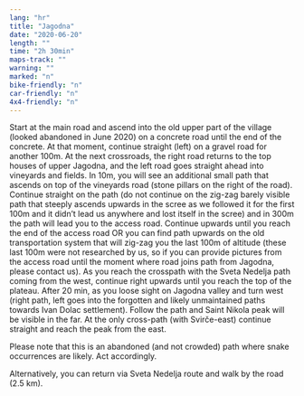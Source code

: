 ```yaml
---
lang: "hr"
title: "Jagodna"
date: "2020-06-20"
length: ""
time: "2h 30min"
maps-track: ""
warning: ""
marked: "n"
bike-friendly: "n"
car-friendly: "n"
4x4-friendly: "n"
---
```


Start at the main road and ascend into the old upper part of the village (looked abandoned in June 2020) on a concrete road until the end of the concrete. At that moment, continue straight (left) on a gravel road for another 100m. At the next crossroads, the right road returns to the top houses of upper Jagodna, and the left road goes straight ahead into vineyards and fields. In 10m, you will see an additional small path that ascends on top of the vineyards road (stone pillars on the right of the road). Continue straight on the path (do not continue on the zig-zag barely visible path that steeply ascends upwards in the scree as we followed it for the first 100m and it didn’t lead us anywhere and lost itself in the scree) and in 300m the path will lead you to the access road. Continue upwards until you reach the end of the access road OR you can find path upwards on the old transportation system that will zig-zag you the last 100m of altitude (these last 100m were not researched by us, so if you can provide pictures from the access road until the moment where road joins path from Jagodna, please contact us). As you reach the crosspath with the Sveta Nedelja path coming from the west, continue right upwards until you reach the top of the plateau. After 20 min, as you loose sight on Jagodna valley and turn west (right path, left goes into the forgotten and likely unmaintained paths towards Ivan Dolac settlement). Follow the path and Saint Nikola peak will be visible in the far. At the only cross-path (with Svirče-east) continue straight and reach the peak from the east.

Please note that this is an abandoned (and not crowded) path where snake occurrences are likely. Act accordingly.

Alternatively, you can return via Sveta Nedelja route and walk by the road (2.5 km).

